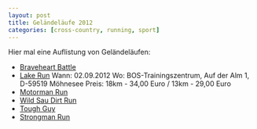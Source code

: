 ```yaml
---
layout: post
title: Geländeläufe 2012
categories: [cross-country, running, sport]
---
```


Hier mal eine Auflistung von Geländeläufen:

- [Braveheart Battle](http://www.braveheartbattle.de/)
- [Lake Run](http://www.lake-run.de/)
Wann: 02.09.2012 
Wo: BOS-Trainingszentrum, Auf der Alm 1, D-59519 Möhnesee
Preis: 18km - 34,00 Euro / 13km - 29,00 Euro
- [Motorman Run](http://www.motormanrun.de/)
- [Wild Sau Dirt Run](http://www.wild-sau.at/)
- [Tough Guy](http://www.toughguy.co.uk/)
- [Strongman Run](http://www.fishermansfriend.de/strongmanrun/)
